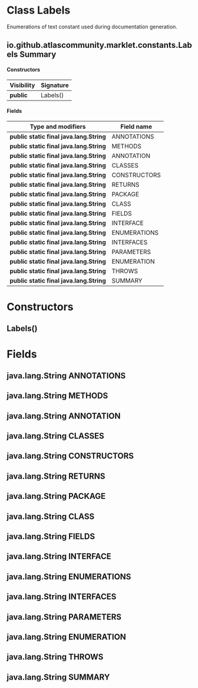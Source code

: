 Class Labels
============
Enumerations of text constant used during documentation generation.

io.github.atlascommunity.marklet.constants.Labels Summary
-------
#### Constructors
| Visibility | Signature |
| ---------- | --------- |
| **public** | Labels()  |
#### Fields
| Type and modifiers                       | Field name   |
| ---------------------------------------- | ------------ |
| **public static final java.lang.String** | ANNOTATIONS  |
| **public static final java.lang.String** | METHODS      |
| **public static final java.lang.String** | ANNOTATION   |
| **public static final java.lang.String** | CLASSES      |
| **public static final java.lang.String** | CONSTRUCTORS |
| **public static final java.lang.String** | RETURNS      |
| **public static final java.lang.String** | PACKAGE      |
| **public static final java.lang.String** | CLASS        |
| **public static final java.lang.String** | FIELDS       |
| **public static final java.lang.String** | INTERFACE    |
| **public static final java.lang.String** | ENUMERATIONS |
| **public static final java.lang.String** | INTERFACES   |
| **public static final java.lang.String** | PARAMETERS   |
| **public static final java.lang.String** | ENUMERATION  |
| **public static final java.lang.String** | THROWS       |
| **public static final java.lang.String** | SUMMARY      |

Constructors
============
Labels()
--------


Fields
======
java.lang.String ANNOTATIONS
----------------------------

java.lang.String METHODS
------------------------

java.lang.String ANNOTATION
---------------------------

java.lang.String CLASSES
------------------------

java.lang.String CONSTRUCTORS
-----------------------------

java.lang.String RETURNS
------------------------

java.lang.String PACKAGE
------------------------

java.lang.String CLASS
----------------------

java.lang.String FIELDS
-----------------------

java.lang.String INTERFACE
--------------------------

java.lang.String ENUMERATIONS
-----------------------------

java.lang.String INTERFACES
---------------------------

java.lang.String PARAMETERS
---------------------------

java.lang.String ENUMERATION
----------------------------

java.lang.String THROWS
-----------------------

java.lang.String SUMMARY
------------------------


